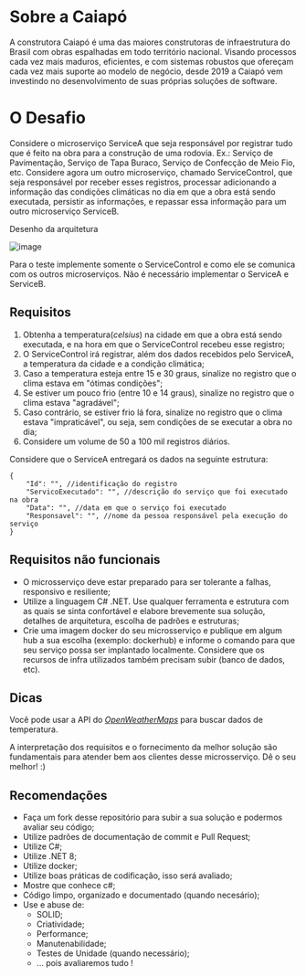 # Sobre a Caiapó
A construtora Caiapó é uma das maiores construtoras de infraestrutura do Brasil com obras espalhadas em todo território nacional.
Visando processos cada vez mais maduros, eficientes, e com sistemas robustos que ofereçam cada vez mais suporte ao modelo de negócio, desde 2019 a Caiapó vem investindo no desenvolvimento de suas próprias soluções de software.

# O Desafio
Considere o microserviço ServiceA que seja responsável por registrar tudo que é feito na obra para a construção de uma rodovia. Ex.: Serviço de Pavimentação, Serviço de Tapa Buraco, Serviço de Confecção de Meio Fio, etc.
Considere agora um outro microserviço, chamado ServiceControl, que seja responsável por receber esses registros, processar adicionando a informação das condições climáticas no dia em que a obra está sendo executada, persistir as informações, e repassar essa informação para um outro microserviço ServiceB.

Desenho da arquitetura

![image](https://github.com/user-attachments/assets/5ab45012-8605-4421-ae34-924c6d379f9d)

Para o teste implemente somente o ServiceControl e como ele se comunica com os outros microserviços. Não é necessário implementar o ServiceA e ServiceB.

## Requisitos
1) Obtenha a temperatura(*celsius*) na cidade em que a obra está sendo executada, e na hora em que o ServiceControl recebeu esse registro;
2) O ServiceControl irá registrar, além dos dados recebidos pelo ServiceA, a temperatura da cidade e a condição climática;
3) Caso a temperatura esteja entre 15 e 30 graus, sinalize no registro que o clima estava em "ótimas condições";
4) Se estiver um pouco frio (entre 10 e 14 graus), sinalize no registro que o clima estava "agradável";
5) Caso contrário, se estiver frio lá fora, sinalize no registro que o clima estava "impraticável", ou seja, sem condições de se executar a obra no dia;
6) Considere um volume de 50 a 100 mil registros diários.

Considere que o ServiceA entregará os dados na seguinte estrutura:
```
{
    "Id": "", //identificação do registro
    "ServicoExecutado": "", //descrição do serviço que foi executado na obra
    "Data": "", //data em que o serviço foi executado
    "Responsavel": "", //nome da pessoa responsável pela execução do serviço
}
```

## Requisitos não funcionais
- O microsserviço deve estar preparado para ser tolerante a falhas, responsivo e resiliente;
- Utilize a linguagem C# .NET. Use qualquer ferramenta e estrutura com as quais se sinta confortável e elabore brevemente sua solução, detalhes de arquitetura, escolha de padrões e estruturas;
- Crie uma imagem docker do seu microsserviço e publique em algum hub a sua escolha (exemplo: dockerhub) e informe o comando para que seu serviço possa ser implantado localmente. Considere que os recursos de infra utilizados também precisam subir (banco de dados, etc).

## Dicas
Você pode usar a API do *[OpenWeatherMaps](https://openweathermap.org)* para buscar dados de temperatura.

A interpretação dos requisitos e o fornecimento da melhor solução são fundamentais para atender bem aos clientes desse microsserviço. Dê o seu melhor! :)

## Recomendações
- Faça um fork desse repositório para subir a sua solução e podermos avaliar seu código;
- Utilize padrões de documentação de commit e Pull Request;
- Utilize C#;
- Utilize .NET 8;
- Utilize docker;
- Utilize boas práticas de codificação, isso será avaliado;
- Mostre que conhece c#;
- Código limpo, organizado e documentado (quando necesário);
- Use e abuse de:
    - SOLID;
    - Criatividade;
    - Performance;
    - Manutenabilidade;
    - Testes de Unidade (quando necessário);
    - ... pois avaliaremos tudo !
